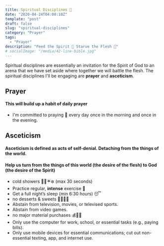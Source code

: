 ```yaml
---
title: Spiritual Disciplines 💪
date: "2020-04-24T04:00:10Z"
template: "post"
draft: false
slug: "spiritual-disciplines"
category: "Prayer"
tags:
  - "Prayer"
description: "Feed the Spirit 🤤 Starve the Flesh 🥵"
# socialImage: "/media/42-line-bible.jpg"
---
```



Spiritual disciplines are essentially an invitation for the Spirit of God to an arena that we have set aside where together we will battle the flesh. The spiritual disciplines I'll be engaging are **prayer** and **asceticism**.


## Prayer
#### This will build up a habit of daily prayer
- I'm committed to praying 🙏 every day once in the morning and once in the evening.

## Asceticism
#### Asceticism is defined as acts of self-denial. Detaching from the things of the world.
#### Help us turn from the things of this world (the desire of the flesh) to God (the desire of the Spirit)
- cold showers 🚿🛀☔️❄️ (max 30 seconds)
- Practice regular, **intense** exercise 🏃
- Get a full night’s sleep (min 6:30 hours) 😴
- no desserts & sweets 🍰🍦🍮🍧
- Abstain from television, movies, or televised sports.
- Abstain from video games.
- no major material purchases 💰💸💵
- Only use the computer for work, school, or essential tasks (e.g., paying bills).
- Only use mobile devices for essential communications; cut out non-essential texting, app, and internet use. 
